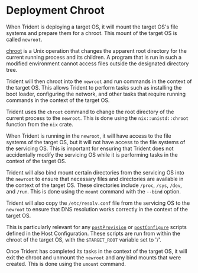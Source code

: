 
# Deployment Chroot

When Trident is deploying a target OS, it will mount the target OS's file
systems and prepare them for a chroot. This mount of the target OS is called
`newroot`.

[chroot](https://www.linux.org/docs/man1/chroot.html) is a Unix operation that
changes the apparent root directory for the current running process and its
children. A program that is run in such a modified environment cannot access
files outside the designated directory tree.

Trident will then chroot into the `newroot` and run commands in the context of
the target OS. This allows Trident to perform tasks such as installing the boot
loader, configuring the network, and other tasks that require running commands
in the context of the target OS.

Trident uses the `chroot` command to change the root directory of the current
process to the `newroot`. This is done using the `nix::unistd::chroot` function
from the `nix` crate.

When Trident is running in the `newroot`, it will have access to the file
systems of the target OS, but it will not have access to the file systems of the
servicing OS. This is important for ensuring that Trident does not accidentally
modify the servicing OS while it is performing tasks in the context of the
target OS.

Trident will also bind mount certain directories from the servicing OS into the
`newroot` to ensure that necessary files and directories are available in the
context of the target OS. These directories include `/proc`, `/sys`, `/dev`,
and `/run`. This is done using the `mount` command with the `--bind` option.

Trident will also copy the `/etc/resolv.conf` file from the servicing OS to the
`newroot` to ensure that DNS resolution works correctly in the context of the
target OS.

This is particularly relevant for any
[`postProvision`](./Script-Hooks.md#post-provision-scripts)
or [`postConfigure`](./Script-Hooks.md#post-configure-scripts)
scripts defined in the Host Configuration. These scripts are run from within
the chroot of the target OS, with the `$TARGET_ROOT` variable set to '/'.

Once Trident has completed its tasks in the context of the target OS, it will
exit the chroot and unmount the `newroot` and any bind mounts that were created. This is done using the `umount` command.
